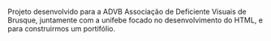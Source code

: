 Projeto desenvolvido para a ADVB Associação de Deficiente Visuais de Brusque, juntamente com a unifebe focado no desenvolvimento do HTML, e para construirmos um portifólio.
